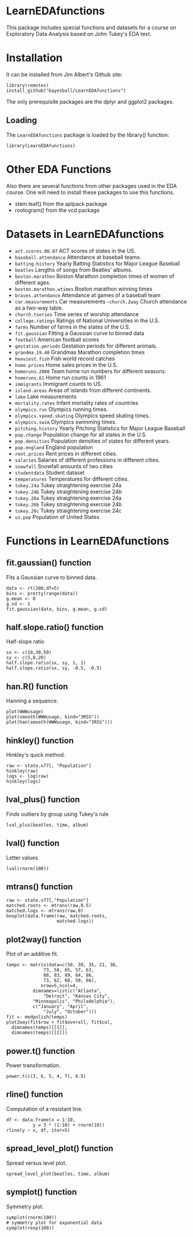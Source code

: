 # LearnEDAfunctions

This package includes special functions and datasets for a course on Exploratory Data Analysis based on John Tukey's EDA text.

# Installation

It can be installed from Jim Albert's Github site:

```
library(remotes)
install_github("bayesball/LearnEDAfunctions")
```

The only prerequisite packages are the dplyr and ggplot2 packages.

## Loading

The ```LearnEDAfunctions``` package is loaded by the library() function:

```{r}
library(LearnEDAfunctions)
```

# Other EDA Functions

Also there are several functions from other packages used in the EDA course.  One will need to install 
these packages to use this functions.

- stem.leaf() from the aplpack package
- rootogram() from the vcd package

# Datasets in LearnEDAfunctions

- `act.scores.06.07`	ACT scores of states in the US.
- `baseball.attendance`	Attendance at baseball teams.
- `batting.history`	Yearly Batting Statistics for Major League Baseball
- `beatles`	Lengths of songs from Beatles' albums.
- `boston.marathon`	Boston Marathon completion times of women of different ages.
- `boston.marathon.wtimes`	Boston marathon winning times
- `braves.attendance`	Attendance at games of a baseball team
- `car.measurements`	Car measurements
-`church.2way`	Church attendance as a two-way table.
- `church.tseries`	Time series of worship attendance
- `college.ratings`	Ratings of National Universities in the U.S.
- `farms`	Number of farms in the states of the U.S.
- `fit.gaussian`	Fitting a Gaussian curve to binned data
- `football`	American football scores
- `gestation.periods`	Gestation periods for different animals.
- `grandma.19.40`	Grandmas Marathon completion times
- `heaviest.fish`	Fish world record catches
- `home.prices`	Home sales prices in the U.S.
- `homeruns.2000`	Team home run numbers for different seasons.
- `homeruns.61`	Home run counts in 1961
- `immigrants`	Immigrant counts to US.
- `island.areas`	Areas of islands from different continents.
- `lake`	Lake measurements
- `mortality.rates`	Infant mortality rates of countries
- `olympics.run`	Olympics running times.
- `olympics.speed.skating`	Olympics speed skating times.
- `olympics.swim`	Olympics swimming times.
- `pitching.history`	Yearly Pitching Statistics for Major League Baseball
- `pop.change`	Population change for all states in the U.S.
- `pop.densities`	Population densities of states for different years.
- `pop.england`	England population
- `rent.prices`	Rent prices in different cities.
- `salaries`	Salaries of different professions in different cities.
- `snowfall`	Snowfall amounts of two cities
- `studentdata`	Student dataset
- `temperatures`	Temperatures for different cities.
- `tukey.24a`	Tukey straightening exercise 24a
- `tukey.24b`	Tukey straightening exercise 24b
- `tukey.26a`	Tukey straightening exercise 24a
- `tukey.26b`	Tukey straightening exercise 24b
- `tukey.26c`	Tukey straightening exercise 24c
- `us.pop`	Population of United States

# Functions in LearnEDAfunctions

## fit.gaussian() function

Fits a Gaussian curve to binned data.

```{r}
data <- rt(200,df=5)
bins <- pretty(range(data))
g.mean <- 0
g.sd <- 1
fit.gaussian(data, bins, g.mean, g.sd)
```

## half.slope.ratio() function

Half-slope ratio
 
```{r}
sx <- c(10,30,50)
sy <- c(5,8,20)
half.slope.ratio(sx, sy, 1, 1)
half.slope.ratio(sx, sy, -0.5, -0.5)
```
## han.R() function

Hanning a sequence.

```{r}
plot(WWWusage)
plot(smooth(WWWusage, kind="3RSS"))
plot(han(smooth(WWWusage, kind="3RSS")))
```

## hinkley() function

Hinkley's quick method.
 
```{r}
raw <- state.x77[, "Population"]
hinkley(raw)
logs <- log(raw)
hinkley(logs)
```
 
## lval_plus() function
 
Finds outliers by group using Tukey's rule

```{r}
lval_plus(beatles, time, album)
```
 
## lval() function
 
Letter values

```{r}
lval(rnorm(100))
```
 
## mtrans() function

```{r}
raw <- state.x77[,"Population"]
matched.roots <- mtrans(raw,0.5)
matched.logs <- mtrans(raw,0)
boxplot(data.frame(raw, matched.roots,
                   matched.logs))
```

## plot2way() function

Plot of an additive fit.

```{r}
temps <- matrix(data=c(50, 30, 35, 21, 38,
              73, 58, 65, 57, 63,
              88, 83, 89, 84, 86,
              73, 62, 68, 59, 66),
             nrow=5,ncol=4,
          dimnames=list(c("Atlanta",
              "Detroit", "Kansas City",
          "Minneapolis", "Philadelphia"),
          c("January", "April",
              "July", "October")))
fit <- medpolish(temps)
plot2way(fit$row + fit$overall, fit$col,
  dimnames(temps)[[1]],
  dimnames(temps)[[2]])
```

## power.t() function

Power transformation.

```{r}
power.t(c(3, 6, 5, 4, 7), 0.5)
```

## rline() function

Computation of a resistant line.

```{r}
df <- data.frame(x = 1:10,
          y = 3 * (1:10) + rnorm(10))
rline(y ~ x, df, iter=5)
```

## spread_level_plot() function

Spread versus level plot.

```{r}
spread_level_plot(beatles, time, album)
```

## symplot() function

Symmetry plot.

```{r}
symplot(rnorm(100))
# symmetry plot for exponential data
symplot(rexp(100))
```
